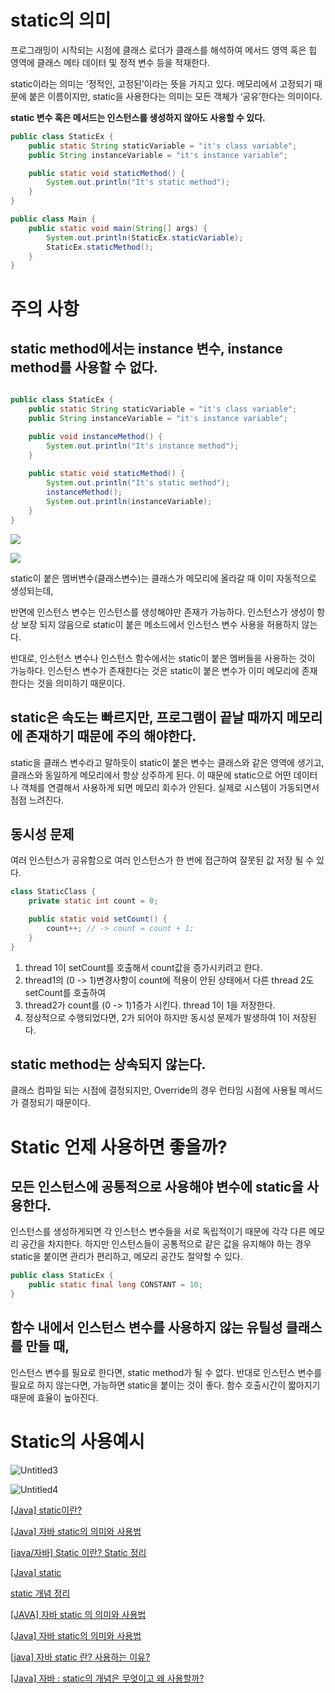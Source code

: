  # static의 의미

프로그래밍이 시작되는 시점에 클래스 로더가 클래스를 해석하여
메서드 영역 혹은 힙 영역에 클래스 메타 데이터 및 정적 변수 등을 적재한다.

static이라는 의미는 ‘정적인, 고정된’이라는 뜻을 가지고 있다.
메모리에서 고정되기 때문에 붙은 이름이지만,
static을 사용한다는 의미는 모든 객체가 ‘공유’한다는 의미이다.

**static 변수 혹은 메서드는 인스턴스를 생성하지 않아도 사용할 수 있다.**

```java
public class StaticEx {
    public static String staticVariable = "it's class variable";
    public String instanceVariable = "it's instance variable";

    public static void staticMethod() {
        System.out.println("It's static method");
    }
}
```

```java
public class Main {
    public static void main(String[] args) {
        System.out.println(StaticEx.staticVariable);
        StaticEx.staticMethod();
    }
}
```

# 주의 사항

## **static method에서는 instance 변수, instance method를 사용할 수 없다.**

```java

public class StaticEx {
    public static String staticVariable = "it's class variable";
    public String instanceVariable = "it's instance variable";

    public void instanceMethod() {
        System.out.println("It's instance method");
    }
    
    public static void staticMethod() {
        System.out.println("It's static method");
        instanceMethod();
        System.out.println(instanceVariable);
    }
}
```


![](https://user-images.githubusercontent.com/86050295/207317720-b0c91cc3-03b1-4f1e-9240-6e6699b664ed.png)

![](https://user-images.githubusercontent.com/86050295/207317283-b934f858-f7f7-4171-8e6a-fea698e42484.png)




static이 붙은 멤버변수(클래스변수)는
클래스가 메모리에 올라갈 때 이미 자동적으로 생성되는데,

반면에 인스턴스 변수는 인스턴스를 생성해야만 존재가 가능하다.
인스턴스가 생성이 항상 보장 되지 않음으로 static이 붙은 메소드에서
인스턴스 변수 사용을 허용하지 않는다.

반대로, 인스턴스 변수나 인스턴스 함수에서는 static이 붙은 멤버들을 사용하는 것이 가능하다.
인스턴스 변수가 존재한다는 것은 static이 붙은 변수가 이미
메모리에 존재한다는 것을 의미하기 때문이다.

## static은 속도는 빠르지만, 프로그램이 끝날 때까지 메모리에 존재하기 때문에 주의 해야한다.


static을 클래스 변수라고 말하듯이 static이 붙은 변수는 클래스와 같은 영역에 생기고,
클래스와 동일하게 메모리에서 항상 상주하게 된다.
이 때문에 static으로 어떤 데이터나 객체를 연결해서 사용하게 되면 메모리 회수가 안된다. 실제로 시스템이 가동되면서 점점 느려진다.


## **동시성 문제**
여러 인스턴스가 공유함으로 여러 인스턴스가 한 번에 접근하여 잘못된 값 저장 될 수 있다.

```java
class StaticClass {
	private static int count = 0;

	public static void setCount() {
		count++; // -> count = count + 1;
	}
}
```

1. thread 1이 setCount를 호출해서 count값을 증가시키려고 한다.
2. thread1의 (0 -> 1)변경사항이 count에 적용이 안된 상태에서 다른 thread 2도 setCount를 호출하여
3. thread2가 count를 (0 -> 1)1증가 시킨다. thread 1이 1을 저장한다.
4. 정상적으로 수행되었다면, 2가 되어야 하지만 동시성 문제가 발생하여 1이 저장된다.


## static method는 상속되지 않는다.

클래스 컴파일 되는 시점에 결정되지만, Override의 경우 런타임 시점에 사용될 메서드가 결정되기 때문이다.

# Static 언제 사용하면 좋을까?

## 모든 인스턴스에 공통적으로 사용해야 변수에 static을 사용한다.

인스턴스를 생성하게되면 각 인스턴스 변수들을 서로 독립적이기 때문에
각각 다른 메모리 공간을 차지한다. 하지만 인스턴스들이 공통적으로 같은 값을
유지해야 하는 경우 static을 붙이면 관리가 편리하고, 메모리 공간도 절약할 수 있다.

```java
public class StaticEx {
    public static final long CONSTANT = 10;
}
```

## 함수 내에서 인스턴스 변수를 사용하지 않는 유틸성 클래스를 만들 때,

인스턴스 변수를 필요로 한다면, static method가 될 수 없다.
반대로 인스턴스 변수를 필요로 하지 않는다면, 가능하면 static을 붙이는 것이 좋다.
함수 호출시간이 짧아지기 때문에 효율이 높아진다.


# Static의 사용예시

![Untitled3](https://user-images.githubusercontent.com/86050295/207319682-53edc02e-a705-4f3b-b737-5ce8f9f52bcb.png)

![Untitled4](https://user-images.githubusercontent.com/86050295/207319802-325a4ccb-4961-4070-91e9-adc5248b0784.png)




[[Java] static이란?](https://steady-coding.tistory.com/603)

[[Java] 자바 static의 의미와 사용법](https://coding-factory.tistory.com/524)

[[java/자바] Static 이란? Static 정리](https://mi-nya.tistory.com/251)

[[Java] static](https://devbox.tistory.com/entry/Java-static)

[static 개념 정리](https://ifcontinue.tistory.com/2)

[[JAVA] 자바 static 의 의미와 사용법](https://vivia2020.tistory.com/60)

[[Java] 자바 static의 의미와 사용법](https://kingofbackend.tistory.com/131)

[[java] 자바 static 란? 사용하는 이유?](https://taewooblog.tistory.com/162)

[[Java] 자바 : static의 개념은 무엇이고 왜 사용할까?](https://codinglevelup.tistory.com/135)
